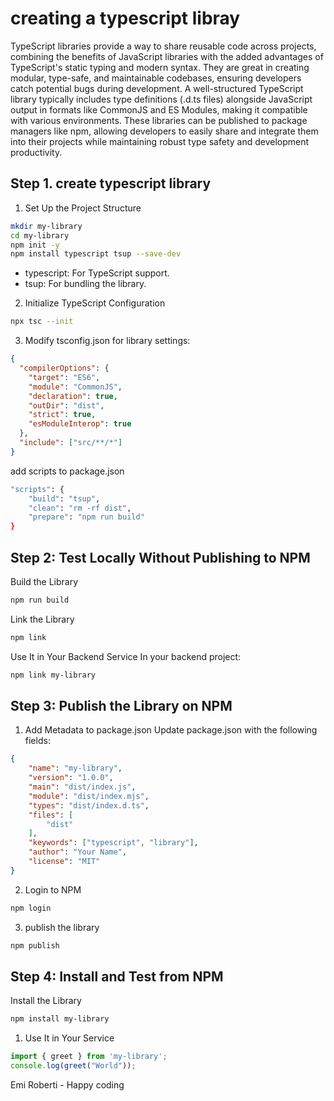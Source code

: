 # creating a typescript libray

TypeScript libraries provide a way to share reusable code across projects, combining the benefits of JavaScript libraries with the added advantages of TypeScript's static typing and modern syntax. They are great in creating modular, type-safe, and maintainable codebases, ensuring developers catch potential bugs during development. A well-structured TypeScript library typically includes type definitions (.d.ts files) alongside JavaScript output in formats like CommonJS and ES Modules, making it compatible with various environments. These libraries can be published to package managers like npm, allowing developers to easily share and integrate them into their projects while maintaining robust type safety and development productivity.

## Step 1. create typescript library

1. Set Up the Project Structure

```bash
mkdir my-library
cd my-library
npm init -y
npm install typescript tsup --save-dev
```
- typescript: For TypeScript support.
- tsup: For bundling the library.
2. Initialize TypeScript Configuration

```bash
npx tsc --init
```

3. Modify tsconfig.json for library settings:

```json
{
  "compilerOptions": {
    "target": "ES6",
    "module": "CommonJS",
    "declaration": true,
    "outDir": "dist",
    "strict": true,
    "esModuleInterop": true
  },
  "include": ["src/**/*"]
}
```

add scripts to package.json

```bash
"scripts": {
    "build": "tsup",
    "clean": "rm -rf dist",
    "prepare": "npm run build"
}
```

## Step 2: Test Locally Without Publishing to NPM
Build the Library

```bash
npm run build
```
Link the Library

```bash
npm link
```
Use It in Your Backend Service In your backend project:

```bash
npm link my-library
```

## Step 3: Publish the Library on NPM

1. Add Metadata to package.json Update package.json with the following fields:

```json
{
    "name": "my-library",
    "version": "1.0.0",
    "main": "dist/index.js",
    "module": "dist/index.mjs",
    "types": "dist/index.d.ts",
    "files": [
        "dist"
    ],
    "keywords": ["typescript", "library"],
    "author": "Your Name",
    "license": "MIT"
}
```

2. Login to NPM
   
```bash
npm login
```

3. publish the library

```bash
npm publish
```

## Step 4: Install and Test from NPM
Install the Library

```bash
npm install my-library
```
1. Use It in Your Service

```typescript
import { greet } from 'my-library';
console.log(greet("World"));
```
   
Emi Roberti - Happy coding 
